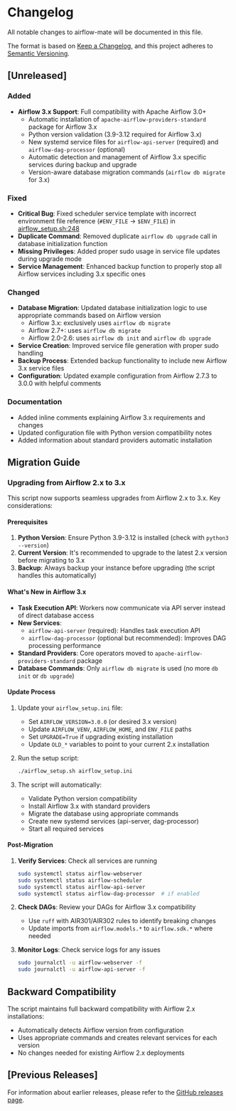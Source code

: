# Changelog

All notable changes to airflow-mate will be documented in this file.

The format is based on [Keep a Changelog](https://keepachangelog.com/en/1.0.0/),
and this project adheres to [Semantic Versioning](https://semver.org/spec/v2.0.0.html).

## [Unreleased]

### Added
- **Airflow 3.x Support**: Full compatibility with Apache Airflow 3.0+
  - Automatic installation of `apache-airflow-providers-standard` package for Airflow 3.x
  - Python version validation (3.9-3.12 required for Airflow 3.x)
  - New systemd service files for `airflow-api-server` (required) and `airflow-dag-processor` (optional)
  - Automatic detection and management of Airflow 3.x specific services during backup and upgrade
  - Version-aware database migration commands (`airflow db migrate` for 3.x)

### Fixed
- **Critical Bug**: Fixed scheduler service template with incorrect environment file reference (`#ENV_FILE` → `$ENV_FILE`) in [airflow_setup.sh:248](utils/airflow_setup.sh#L248)
- **Duplicate Command**: Removed duplicate `airflow db upgrade` call in database initialization function
- **Missing Privileges**: Added proper sudo usage in service file updates during upgrade mode
- **Service Management**: Enhanced backup function to properly stop all Airflow services including 3.x specific ones

### Changed
- **Database Migration**: Updated database initialization logic to use appropriate commands based on Airflow version
  - Airflow 3.x: exclusively uses `airflow db migrate`
  - Airflow 2.7+: uses `airflow db migrate`
  - Airflow 2.0-2.6: uses `airflow db init` and `airflow db upgrade`
- **Service Creation**: Improved service file generation with proper sudo handling
- **Backup Process**: Extended backup functionality to include new Airflow 3.x service files
- **Configuration**: Updated example configuration from Airflow 2.7.3 to 3.0.0 with helpful comments

### Documentation
- Added inline comments explaining Airflow 3.x requirements and changes
- Updated configuration file with Python version compatibility notes
- Added information about standard providers automatic installation

## Migration Guide

### Upgrading from Airflow 2.x to 3.x

This script now supports seamless upgrades from Airflow 2.x to 3.x. Key considerations:

#### Prerequisites
1. **Python Version**: Ensure Python 3.9-3.12 is installed (check with `python3 --version`)
2. **Current Version**: It's recommended to upgrade to the latest 2.x version before migrating to 3.x
3. **Backup**: Always backup your instance before upgrading (the script handles this automatically)

#### What's New in Airflow 3.x
- **Task Execution API**: Workers now communicate via API server instead of direct database access
- **New Services**:
  - `airflow-api-server` (required): Handles task execution API
  - `airflow-dag-processor` (optional but recommended): Improves DAG processing performance
- **Standard Providers**: Core operators moved to `apache-airflow-providers-standard` package
- **Database Commands**: Only `airflow db migrate` is used (no more `db init` or `db upgrade`)

#### Update Process
1. Update your `airflow_setup.ini` file:
   - Set `AIRFLOW_VERSION=3.0.0` (or desired 3.x version)
   - Update `AIRFLOW_VENV`, `AIRFLOW_HOME`, and `ENV_FILE` paths
   - Set `UPGRADE=True` if upgrading existing installation
   - Update `OLD_*` variables to point to your current 2.x installation

2. Run the setup script:
   ```bash
   ./airflow_setup.sh airflow_setup.ini
   ```

3. The script will automatically:
   - Validate Python version compatibility
   - Install Airflow 3.x with standard providers
   - Migrate the database using appropriate commands
   - Create new systemd services (api-server, dag-processor)
   - Start all required services

#### Post-Migration
1. **Verify Services**: Check all services are running
   ```bash
   sudo systemctl status airflow-webserver
   sudo systemctl status airflow-scheduler
   sudo systemctl status airflow-api-server
   sudo systemctl status airflow-dag-processor  # if enabled
   ```

2. **Check DAGs**: Review your DAGs for Airflow 3.x compatibility
   - Use `ruff` with AIR301/AIR302 rules to identify breaking changes
   - Update imports from `airflow.models.*` to `airflow.sdk.*` where needed

3. **Monitor Logs**: Check service logs for any issues
   ```bash
   sudo journalctl -u airflow-webserver -f
   sudo journalctl -u airflow-api-server -f
   ```

## Backward Compatibility

The script maintains full backward compatibility with Airflow 2.x installations:
- Automatically detects Airflow version from configuration
- Uses appropriate commands and creates relevant services for each version
- No changes needed for existing Airflow 2.x deployments

## [Previous Releases]

For information about earlier releases, please refer to the [GitHub releases page](https://github.com/tahaislam/airflow-mate/releases).

